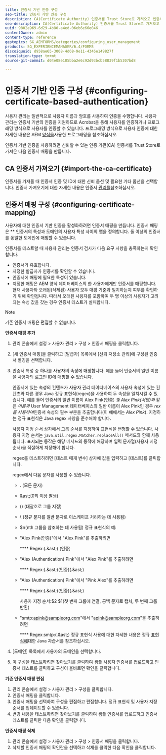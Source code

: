 ```yaml
---
title: 인증서 기반 인증 구성
seo-title: 인증서 기반 인증 구성
description: CA(Certificate Authority) 인증서를 Trust Store로 가져오고 인증서 기반 인증에 대한 인증서 매핑을 만듭니다.
seo-description: CA(Certificate Authority) 인증서를 Trust Store로 가져오고 인증서 기반 인증에 대한 인증서 매핑을 만듭니다.
uuid: 9802a969-6d29-4b80-a4ed-06eb6e66e046
contentOwner: admin
content-type: reference
geptopics: SG_AEMFORMS/categories/configuring_user_management
products: SG_EXPERIENCEMANAGER/6.4/FORMS
discoiquuid: d958ae65-3008-4d68-9e11-4346e149827f
translation-type: tm+mt
source-git-commit: d04e08e105bba2e6c92d93bcb58839f1b5307bd8

---
```



# 인증서 기반 인증 구성 {#configuring-certificate-based-authentication}

사용자 관리는 일반적으로 사용자 이름과 암호를 사용하여 인증을 수행합니다. 사용자 관리는 인증서 기반의 인증을 지원하므로 Acrobat을 통해 사용자를 인증하거나 프로그래밍 방식으로 사용자를 인증할 수 있습니다. 프로그래밍 방식으로 사용자 인증에 대한 자세한 내용은 AEM [양식을](https://www.adobe.com/go/learn_aemforms_programming_63)사용한 프로그래밍을 참조하십시오.

인증서 기반 인증을 사용하려면 신뢰할 수 있는 인증 기관(CA) 인증서를 Trust Store로 가져온 다음 인증서 매핑을 만듭니다.

## CA 인증서 가져오기 {#import-the-ca-certificate}

인증서를 가져올 때 인증서 인증 및 ID에 대한 신뢰 옵션 및 필요한 기타 옵션을 선택합니다. 인증서 가져오기에 대한 자세한 내용은 인증서 [관리를](/help/forms/using/admin-help/certificates.md#managing-certificates)참조하십시오.

## 인증서 매핑 구성 {#configuring-certificate-mapping}

사용자에 대한 인증서 기반 인증을 활성화하려면 인증서 매핑을 만듭니다. 인증서 매핑은 ** 인증서의 특성과 도메인의 사용자 특성 사이의 맵을 정의합니다. 둘 이상의 인증서를 동일한 도메인에 매핑할 수 있습니다.

인증서를 테스트할 때 사용자 관리는 인증서 검사가 다음 요구 사항을 충족하는지 확인합니다.

* 인증서가 유효합니다.
* 지정한 발급자가 인증서를 확인할 수 있습니다.
* 인증서에 매핑에 필요한 특성이 있습니다.
* 지정한 매핑은 AEM 양식 데이터베이스의 한 사용자에게만 인증서를 매핑합니다. 현재 사용자와 오래된(삭제된) 사용자 모두 매핑 기준과 일치하는지 여부를 확인하기 위해 확인됩니다. 따라서 오래된 사용자를 포함하여 두 명 이상의 사용자가 고려되는 속성 값을 갖는 경우 인증서 테스트가 실패합니다.

>[!NOTE]
>
>기존 인증서 매핑은 편집할 수 없습니다.

**인증서 매핑 추가**

1. 관리 콘솔에서 설정 > 사용자 관리 > 구성 > 인증서 매핑을 클릭합니다.
1. [새 인증서 매핑]을 클릭하고 [발급자] 목록에서 [신뢰 저장소 관리]에 구성된 인증서 별칭을 선택합니다.
1. 인증서 특성 중 하나를 사용자의 속성에 매핑합니다. 예를 들어 인증서의 일반 이름을 사용자의 로그인 ID에 매핑할 수 있습니다.

   인증서에 있는 속성의 컨텐츠가 사용자 관리 데이터베이스의 사용자 속성에 있는 컨텐츠와 다른 경우 Java 정규 표현식(regex)을 사용하여 두 속성을 일치시킬 수 있습니다. 예를 들어 인증서의 일반 이름이 Alex Pink(인증) *및 Alex Pink(서명)와* 같은 *이름과* User Management 데이터베이스의 일반 이름이 Alex Pink인 경우 *rex를 사용하여*&#x200B;인증서 속성의 필수 부분을 추출합니다(이 예에서는 *Alex Pink*). 지정하는 정규 표현식은 Java regex 사양을 준수해야 합니다.

   사용자 지정 순서 상자에서 그룹 순서를 지정하여 표현식을 변형할 수 있습니다. 사용자 지정 순서는 `java.util.regex.Matcher.replaceAll()` 메서드와 함께 사용됩니다. 표시되는 동작은 해당 메서드의 동작에 해당하며 입력 문자열(사용자 지정 순서)을 적절하게 지정해야 합니다.

   regex를 테스트하려면 [테스트 매개 변수] 상자에 값을 입력하고 [테스트]를 클릭합니다.

   regex에서 다음 문자를 사용할 수 있습니다.

   * . (모든 문자)
   * &amp;ast;(0회 이상 발생)
   * () (대괄호로 그룹 지정)
   * \ (정규 문자를 일반 문자로 이스케이프 처리하는 데 사용됨)
   * $n(nth 그룹을 참조하는 데 사용됨)
   정규 표현식의 예:

   * &quot;Alex Pink(인증)&quot;에서 &quot;Alex Pink&quot;를 추출하려면

      **** Regex:(.&amp;ast;) \(인증\)

   * &quot;Alex (Authentication) Pink&quot;에서 &quot;Alex Pink&quot;를 추출하려면

      **** Regex:(.&amp;ast;)\(인증\)(.&amp;ast;)

   * &quot;Alex (Authentication) Pink&quot;에서 &quot;Pink Alex&quot;를 추출하려면

      **** Regex:(.&amp;ast;)\(인증\)(.&amp;ast;)

      사용자 지정 순서:$2 $1(첫 번째 그룹에 연결, 공백 문자로 캡처, 두 번째 그룹 반환)

   * &quot;smtp:apink@sampleorg.com&quot;에서 &quot;apink@sampleorg.com&quot;을 추출하려면

      **** Regex:smtp:(.&amp;ast;)
   정규 표현식 사용에 대한 자세한 내용은 정규 [표현식에](https://java.sun.com/docs/books/tutorial/essential/regex/)대한 Java 자습서를 참조하십시오.

1. [도메인] 목록에서 사용자의 도메인을 선택합니다.
1. 이 구성을 테스트하려면 찾아보기를 클릭하여 샘플 사용자 인증서를 업로드하고 인증서 테스트를 클릭하고 구성이 올바르면 확인을 클릭합니다.

**기존 인증서 매핑 편집**

1. 관리 콘솔에서 설정 > 사용자 관리 > 구성을 클릭합니다.
1. 인증서 매핑을 클릭합니다.
1. 인증서 매핑을 선택하여 구성을 편집하고 편집합니다. 정규 표현식 및 사용자 지정 순서를 업데이트할 수 있습니다.
1. 변경 내용을 테스트하려면 찾아보기를 클릭하여 샘플 인증서를 업로드하고 인증서 테스트를 클릭한 다음 확인을 클릭합니다.

**인증서 매핑 삭제**

1. 관리 콘솔에서 설정 > 사용자 관리 > 구성 > 인증서 매핑을 클릭합니다.
1. 삭제할 인증서 매핑의 확인란을 선택하고 삭제를 클릭한 다음 확인을 클릭합니다.

